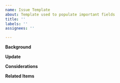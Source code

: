 ```yaml
---
name: Issue Template
about: Template used to populate important fields
title: ''
labels: ''
assignees: ''

---
```


**Background**


**Update**


**Considerations**
 

**Related Items**
